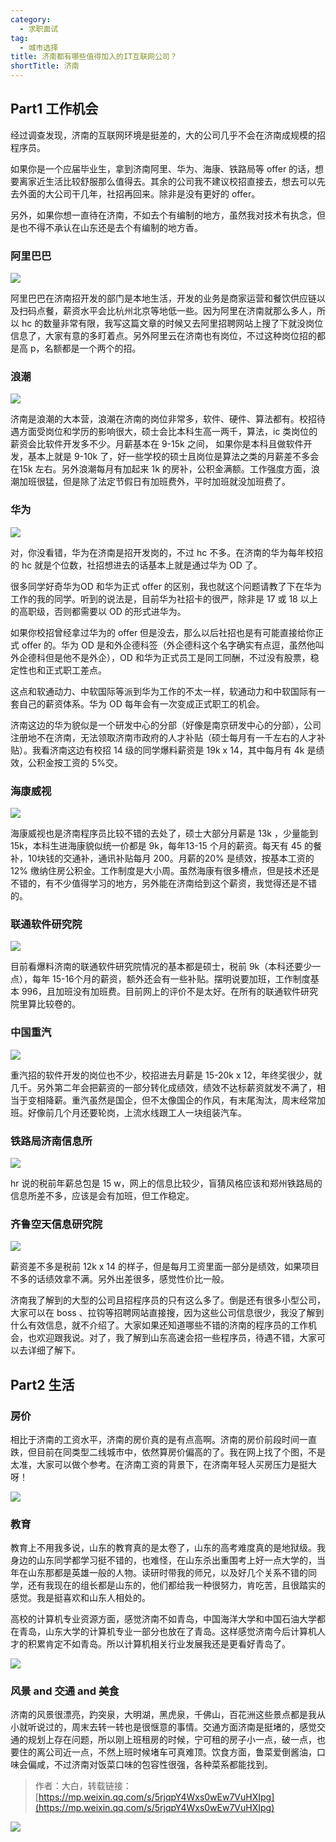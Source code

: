 ```yaml
---
category:
  - 求职面试
tag:
  - 城市选择
title: 济南都有哪些值得加入的IT互联网公司？
shortTitle: 济南
---
```




## Part1 工作机会

经过调查发现，济南的互联网环境是挺差的，大的公司几乎不会在济南成规模的招程序员。

如果你是一个应届毕业生，拿到济南阿里、华为、海康、铁路局等 offer 的话，想要离家近生活比较舒服那么值得去。其余的公司我不建议校招直接去，想去可以先去外面的大公司干几年，社招再回来。除非是没有更好的 offer。

另外，如果你想一直待在济南，不如去个有编制的地方，虽然我对技术有执念，但是也不得不承认在山东还是去个有编制的地方香。

### 阿里巴巴

![](http://cdn.tobebetterjavaer.com/tobebetterjavaer/images/cityselect/jinan-52693980-e0eb-4781-94ca-fe15c0363410.png)


阿里巴巴在济南招开发的部门是本地生活，开发的业务是商家运营和餐饮供应链以及扫码点餐，薪资水平会比杭州北京等地低一些。因为阿里在济南就那么多人，所以 hc 的数量非常有限，我写这篇文章的时候又去阿里招聘网站上搜了下就没岗位信息了，大家有意的多盯着点。另外阿里云在济南也有岗位，不过这种岗位招的都是高 p，名额都是一个两个的招。

### 浪潮

![](http://cdn.tobebetterjavaer.com/tobebetterjavaer/images/cityselect/jinan-e99080e9-a5ba-4016-b71c-1be1eb3d67ed.png)


济南是浪潮的大本营，浪潮在济南的岗位非常多，软件、硬件、算法都有。校招待遇方面受岗位和学历的影响很大，硕士会比本科生高一两千，算法，ic 类岗位的薪资会比软件开发多不少。月薪基本在 9-15k 之间， 如果你是本科且做软件开发，基本上就是 9-10k 了，好一些学校的硕士且岗位是算法之类的月薪差不多会在15k 左右。另外浪潮每月有加起来 1k 的房补，公积金满额。工作强度方面，浪潮加班很猛，但是除了法定节假日有加班费外，平时加班就没加班费了。

### 华为

![](http://cdn.tobebetterjavaer.com/tobebetterjavaer/images/cityselect/jinan-f74af12b-73e1-4455-8ad9-1cecda84a21a.png)


对，你没看错，华为在济南是招开发岗的，不过 hc 不多。在济南的华为每年校招的 hc 就是个位数，社招想进去的话基本上就是通过华为 OD 了。

很多同学好奇华为OD 和华为正式 offer 的区别，我也就这个问题请教了下在华为工作的我的同学。听到的说法是，目前华为社招卡的很严，除非是 17 或 18 以上的高职级，否则都需要以 OD 的形式进华为。

如果你校招曾经拿过华为的 offer 但是没去，那么以后社招也是有可能直接给你正式 offer 的。华为 OD 是和外企德科签（外企德科这个名字确实有点逗，虽然他叫外企德科但是他不是外企），OD 和华为正式员工是同工同酬，不过没有股票，稳定性也和正式职工差点。

这点和软通动力、中软国际等派到华为工作的不太一样，软通动力和中软国际有一套自己的薪资体系。华为 OD 每年会有一次变成正式职工的机会。

济南这边的华为貌似是一个研发中心的分部（好像是南京研发中心的分部），公司注册地不在济南，无法领取济南市政府的人才补贴（硕士每月有一千左右的人才补贴）。我看济南这边有校招 14 级的同学爆料薪资是 19k x 14，其中每月有 4k 是绩效，公积金按工资的 5%交。

### 海康威视

![](http://cdn.tobebetterjavaer.com/tobebetterjavaer/images/cityselect/jinan-60bc84b2-fd87-4c7a-bcb0-da6134786313.png)


海康威视也是济南程序员比较不错的去处了，硕士大部分月薪是 13k ，少量能到 15k，本科生进海康貌似统一价都是 9k，每年13-15 个月的薪资。每天有 45 的餐补，10块钱的交通补，通讯补贴每月 200。月薪的20% 是绩效，按基本工资的 12% 缴纳住房公积金。工作制度是大小周。虽然海康有很多槽点，但是技术还是不错的，有不少值得学习的地方，另外能在济南给到这个薪资，我觉得还是不错的。

### 联通软件研究院

![](http://cdn.tobebetterjavaer.com/tobebetterjavaer/images/cityselect/jinan-d10a741e-bc19-4c92-b03d-9f7f295837d9.png)


目前看爆料济南的联通软件研究院情况的基本都是硕士，税前 9k（本科还要少一点），每年 15-16个月的薪资，额外还会有一些补贴。摆明说要加班，工作制度基本 996，且加班没有加班费。目前网上的评价不是太好。在所有的联通软件研究院里算比较卷的。

### 中国重汽

![](http://cdn.tobebetterjavaer.com/tobebetterjavaer/images/cityselect/jinan-97191e20-997b-4203-9f23-1c761154bde8.png)


重汽招的软件开发的岗位也不少，校招进去月薪是 15-20k x 12，年终奖很少，就几千。另外第二年会把薪资的一部分转化成绩效，绩效不达标薪资就发不满了，相当于变相降薪。重汽虽然是国企，但不太像国企的作风，有末尾淘汰，周末经常加班。好像前几个月还要轮岗，上流水线跟工人一块组装汽车。

### 铁路局济南信息所

![](http://cdn.tobebetterjavaer.com/tobebetterjavaer/images/cityselect/jinan-f6c82ef5-14a6-4c9c-8bc2-56b4b59c9152.png)


hr 说的税前年薪总包是 15 w，网上的信息比较少，盲猜风格应该和郑州铁路局的信息所差不多，应该是会有加班，但工作稳定。

### 齐鲁空天信息研究院

![](http://cdn.tobebetterjavaer.com/tobebetterjavaer/images/cityselect/jinan-ea15afb0-62d8-4031-9c20-13a04da269d2.png)


薪资差不多是税前 12k x 14 的样子，但是每月工资里面一部分是绩效，如果项目不多的话绩效拿不满。另外出差很多，感觉性价比一般。

济南我了解到的大型的公司且招程序员的只有这么多了。倒是还有很多小型公司，大家可以在 boss 、拉钩等招聘网站直接搜，因为这些公司信息很少，我没了解到什么有效信息，就不介绍了。大家如果还知道哪些不错的济南的程序员的工作机会，也欢迎跟我说。对了，我了解到山东高速会招一些程序员，待遇不错，大家可以去详细了解下。

## Part2 生活

### 房价

相比于济南的工资水平，济南的房价真的是有点高啊。济南的房价前段时间一直跌，但目前在同类型二线城市中，依然算房价偏高的了。我在网上找了个图，不是太准，大家可以做个参考。在济南工资的背景下，在济南年轻人买房压力是挺大呀！

![](http://cdn.tobebetterjavaer.com/tobebetterjavaer/images/cityselect/jinan-6f426bc3-7dbc-4bd8-91c1-4660a945a5f5.png)


### 教育

教育上不用我多说，山东的教育真的是太卷了，山东的高考难度真的是地狱级。我身边的山东同学都学习挺不错的，也难怪，在山东杀出重围考上好一点大学的，当年在山东那都是英雄一般的人物。读研时带我的师兄，以及好几个关系不错的同学，还有我现在的组长都是山东的，他们都给我一种很努力，肯吃苦，且很踏实的感觉。我是挺喜欢和山东人相处的。

高校的计算机专业资源方面，感觉济南不如青岛，中国海洋大学和中国石油大学都在青岛，山东大学的计算机专业一部分也放在了青岛。这样感觉济南今后计算机人才的积累肯定不如青岛。所以计算机相关行业发展我还是更看好青岛了。

![](http://cdn.tobebetterjavaer.com/tobebetterjavaer/images/cityselect/jinan-d222ea8c-6d83-4cd6-8cf7-3f7fd2fa1838.png)


### 风景 and 交通 and 美食

济南的风景很漂亮，趵突泉，大明湖，黑虎泉，千佛山，百花洲这些景点都是我从小就听说过的，周末去转一转也是很惬意的事情。交通方面济南是挺堵的，感觉交通的规划上存在问题，所以刚上班租房的时候，宁可租的房子小一点，破一点，也要住的离公司近一点，不然上班时候堵车可真难顶。饮食方面，鲁菜爱倒酱油，口味会偏咸，不过济南对饭菜口味的包容性很强，各种菜系都能找到。

>作者：大白，转载链接：[https://mp.weixin.qq.com/s/5rjqpY4Wxs0wEw7VuHXIpg](https://mp.weixin.qq.com/s/5rjqpY4Wxs0wEw7VuHXIpg)

![](http://cdn.tobebetterjavaer.com/tobebetterjavaer/images/xingbiaogongzhonghao.png)